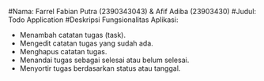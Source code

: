 #Nama: Farrel Fabian Putra (2390343043) & Afif Adiba (23903430)
#Judul: Todo Application
#Deskripsi Fungsionalitas Aplikasi:
- Menambah catatan tugas (task).
- Mengedit catatan tugas yang sudah ada.
- Menghapus catatan tugas.
- Menandai tugas sebagai selesai atau belum selesai.
- Menyortir tugas berdasarkan status atau tanggal.
